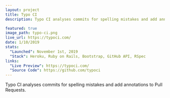 ```yaml
---
layout: project
title: Typo CI
description: Typo CI analyses commits for spelling mistakes and add annotations to Pull Requests.

featured: true
image_path: typo-ci.png
live_url: https://typoci.com/
date: 1/10/2019
stats:
  "Launched": November 1st, 2019
  "Stack": Heroku, Ruby on Rails, Bootstrap, GitHub API, RSpec
links:
  "Live Preview": https://typoci.com/
  "Source Code": https://github.com/typoci
---
```


Typo CI analyses commits for spelling mistakes and add annotations to Pull Requests.
